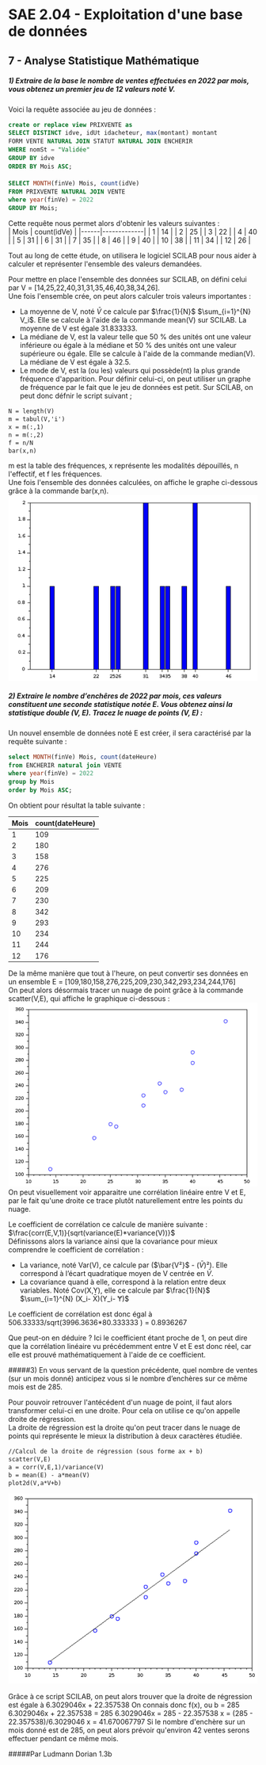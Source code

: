# SAE 2.04 - Exploitation d'une base de données  

## 7 - Analyse Statistique Mathématique

##### 1) Extraire de la base le nombre de ventes effectuées en 2022 par mois, vous obtenez un premier jeu de 12 valeurs noté V.

Voici la requête associée au jeu de données :  
```sql
create or replace view PRIXVENTE as
SELECT DISTINCT idve, idUt idacheteur, max(montant) montant
FORM VENTE NATURAL JOIN STATUT NATURAL JOIN ENCHERIR
WHERE nomSt = "Validée"
GROUP BY idve
ORDER BY Mois ASC;

SELECT MONTH(finVe) Mois, count(idVe)
FROM PRIXVENTE NATURAL JOIN VENTE
where year(finVe) = 2022
GROUP BY Mois;
```
Cette requête nous permet alors d'obtenir les valeurs suivantes :  
| Mois | count(idVe) |
|------|-------------|
|    1 |          14 |
|    2 |          25 |
|    3 |          22 |
|    4 |          40 |
|    5 |          31 |
|    6 |          31 |
|    7 |          35 |
|    8 |          46 |
|    9 |          40 |
|   10 |          38 |
|   11 |          34 |
|   12 |          26 |  

Tout au long de cette étude, on utilisera le logiciel SCILAB pour nous aider à calculer et représenter l'ensemble des valeurs demandées. 

Pour mettre en place l'ensemble des données sur SCILAB, on défini celui par V = [14,25,22,40,31,31,35,46,40,38,34,26].  
Une fois l'ensemble crée, on peut alors calculer trois valeurs importantes :
- La moyenne de V, noté $\bar{V}$ ce calcule par  $\frac{1}{N}$ $\sum_{i=1}^{N} V_i$. Elle se calcule à l'aide de la commande mean(V) sur SCILAB.
La moyenne de V est égale 31.833333.
- La médiane de V, est la valeur telle que 50 % des unités ont une valeur inférieure ou égale à la médiane et 50 % des unités ont une valeur supérieure ou égale.
Elle se calcule à l'aide de la commande median(V). La médiane de V est égale à 32.5.
- Le mode de V, est la (ou les) valeurs qui possède(nt) la plus grande fréquence d'apparition.
Pour définir celui-ci, on peut utiliser un graphe de fréquence par le fait que le jeu de données est petit.
Sur SCILAB, on peut donc défnir le script suivant ;
```
N = length(V)
m = tabul(V,'i')
x = m(:,1)
n = m(:,2)
f = n/N
bar(x,n)
```
m est la table des fréquences, x représente les modalités dépouillés, n l'effectif, et f les fréquences.  
Une fois l'ensemble des données calculées, on affiche le graphe ci-dessous grâce à la commande bar(x,n).
![Graphe de fréquences](./Images/Fr%C3%A9quences.png)

##### 2) Extraire le nombre d’enchêres de 2022 par mois, ces valeurs constituent une seconde statistique notée E. Vous obtenez ainsi la statistique double (V, E). Tracez le nuage de points (V, E) :  
Un nouvel ensemble de données noté E est créer, il sera caractérisé par la requête suivante :  
```sql
select MONTH(finVe) Mois, count(dateHeure)
from ENCHERIR natural join VENTE
where year(finVe) = 2022
group by Mois
order by Mois ASC;
```
On obtient pour résultat la table suivante :  

| Mois | count(dateHeure) |
|------|------------------|
|    1 |              109 |
|    2 |              180 |
|    3 |              158 |
|    4 |              276 |
|    5 |              225 |
|    6 |              209 |
|    7 |              230 |
|    8 |              342 |
|    9 |              293 |
|   10 |              234 |
|   11 |              244 |
|   12 |              176 |

De la même manière que tout à l'heure, on peut convertir ses données en un ensemble E = [109,180,158,276,225,209,230,342,293,234,244,176]  
On peut alors désormais tracer un nuage de point grâce à la commande scatter(V,E), qui affiche le graphique ci-dessous :  
![Nuage de point](./Images/Nuage.png)
On peut visuellement voir apparaitre une corrélation linéaire entre V et E, par le fait qu'une droite ce trace plutôt naturellement entre les points du nuage.  

Le coefficient de corrélation ce calcule de manière suivante : $\frac{corr(E,V,1)}{sqrt(variance(E)*variance(V))}$  
Définissons alors la variance ainsi que la covariance pour mieux comprendre le coefficient de corrélation :  

- La variance, noté Var(V), ce calcule par ($\bar{V²}$ - ($\bar{V}$)²). Elle correspond à l’écart quadratique moyen de V centrée en $\bar{V}$.
- La covariance quand à elle, correspond à la relation entre deux variables. Noté Cov(X,Y), elle ce calcule par $\frac{1}{N}$ $\sum_{i=1}^{N} (X_i- X̄)(Y_i- Ɏ)$

Le coefficient de corrélation est donc égal à 506.33333/sqrt(3996.3636*80.333333 ) = 0.8936267   

Que peut-on en déduire ?
Ici le coefficient étant proche de 1, on peut dire que la corrélation linéaire vu précédemment entre V et E est donc réel, car elle est prouvé mathématiquement à l'aide de ce coefficient.


#####3) En vous servant de la question précédente, quel nombre de ventes (sur un mois donné) anticipez vous si le nombre d’enchères sur ce même mois est de 285.


Pour pouvoir retrouver l'antécédent d'un nuage de point, il faut alors transformer celui-ci en une droite. Pour cela on utilise ce qu'on appelle droite de régression.  
La droite de régression est la droite qu'on peut tracer dans le nuage de points qui représente le mieux la distribution à deux caractères étudiée.
```
//Calcul de la droite de régression (sous forme ax + b)
scatter(V,E)
a = corr(V,E,1)/variance(V)
b = mean(E) - a*mean(V)
plot2d(V,a*V+b)
```

![Nuage de point avec la droite de régression](./Images/Droite.png)  

Grâce à ce script SCILAB, on peut alors trouver que la droite de régression est égale à 6.3029046x + 22.357538
On connais donc f(x), ou b = 285
6.3029046x + 22.357538 = 285
6.3029046x  = 285 - 22.357538
x = (285 - 22.357538)/6.3029046
x = 41.670067797
Si le nombre d'enchère sur un mois donné est de 285, on peut alors prévoir qu'environ 42 ventes serons effectuer pendant ce même mois.

#####Par Ludmann Dorian 1.3b